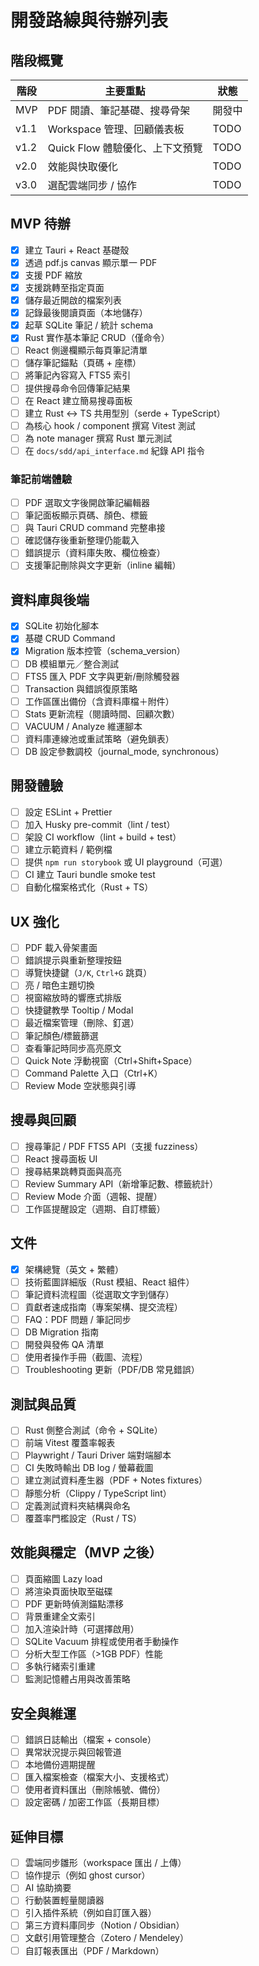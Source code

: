 # 開發路線與待辦列表

## 階段概覽
| 階段 | 主要重點 | 狀態 |
| --- | --- | --- |
| MVP | PDF 閱讀、筆記基礎、搜尋骨架 | 開發中 |
| v1.1 | Workspace 管理、回顧儀表板 | TODO |
| v1.2 | Quick Flow 體驗優化、上下文預覽 | TODO |
| v2.0 | 效能與快取優化 | TODO |
| v3.0 | 選配雲端同步 / 協作 | TODO |

## MVP 待辦
- [x] 建立 Tauri + React 基礎殼
- [x] 透過 pdf.js canvas 顯示單一 PDF
- [x] 支援 PDF 縮放
- [x] 支援跳轉至指定頁面
- [x] 儲存最近開啟的檔案列表
- [x] 記錄最後閱讀頁面（本地儲存）
- [x] 起草 SQLite 筆記 / 統計 schema
- [x] Rust 實作基本筆記 CRUD（僅命令）
- [ ] React 側邊欄顯示每頁筆記清單
- [ ] 儲存筆記錨點（頁碼 + 座標）
- [ ] 將筆記內容寫入 FTS5 索引
- [ ] 提供搜尋命令回傳筆記結果
- [ ] 在 React 建立簡易搜尋面板
- [ ] 建立 Rust ↔ TS 共用型別（serde + TypeScript）
- [ ] 為核心 hook / component 撰寫 Vitest 測試
- [ ] 為 note manager 撰寫 Rust 單元測試
- [ ] 在 `docs/sdd/api_interface.md` 紀錄 API 指令

### 筆記前端體驗
- [ ] PDF 選取文字後開啟筆記編輯器
- [ ] 筆記面板顯示頁碼、顏色、標籤
- [ ] 與 Tauri CRUD command 完整串接
- [ ] 確認儲存後重新整理仍能載入
- [ ] 錯誤提示（資料庫失敗、欄位檢查）
- [ ] 支援筆記刪除與文字更新（inline 編輯）

## 資料庫與後端
- [x] SQLite 初始化腳本
- [x] 基礎 CRUD Command
- [x] Migration 版本控管（schema_version）
- [ ] DB 模組單元／整合測試
- [ ] FTS5 匯入 PDF 文字與更新/刪除觸發器
- [ ] Transaction 與錯誤復原策略
- [ ] 工作區匯出備份（含資料庫檔＋附件）
- [ ] Stats 更新流程（閱讀時間、回顧次數）
- [ ] VACUUM / Analyze 維運腳本
- [ ] 資料庫連線池或重試策略（避免鎖表）
- [ ] DB 設定參數調校（journal_mode, synchronous）

## 開發體驗
- [ ] 設定 ESLint + Prettier
- [ ] 加入 Husky pre-commit（lint / test）
- [ ] 架設 CI workflow（lint + build + test）
- [ ] 建立示範資料 / 範例檔
- [ ] 提供 `npm run storybook` 或 UI playground（可選）
- [ ] CI 建立 Tauri bundle smoke test
- [ ] 自動化檔案格式化（Rust + TS）

## UX 強化
- [ ] PDF 載入骨架畫面
- [ ] 錯誤提示與重新整理按鈕
- [ ] 導覽快捷鍵（`J/K`, `Ctrl+G` 跳頁）
- [ ] 亮 / 暗色主題切換
- [ ] 視窗縮放時的響應式排版
- [ ] 快捷鍵教學 Tooltip / Modal
- [ ] 最近檔案管理（刪除、釘選）
- [ ] 筆記顏色/標籤篩選
- [ ] 查看筆記時同步高亮原文
- [ ] Quick Note 浮動視窗（Ctrl+Shift+Space）
- [ ] Command Palette 入口（Ctrl+K）
- [ ] Review Mode 空狀態與引導

## 搜尋與回顧
- [ ] 搜尋筆記 / PDF FTS5 API（支援 fuzziness）
- [ ] React 搜尋面板 UI
- [ ] 搜尋結果跳轉頁面與高亮
- [ ] Review Summary API（新增筆記數、標籤統計）
- [ ] Review Mode 介面（週報、提醒）
- [ ] 工作區提醒設定（週期、自訂標籤）

## 文件
- [x] 架構總覽（英文 + 繁體）
- [ ] 技術藍圖詳細版（Rust 模組、React 組件）
- [ ] 筆記資料流程圖（從選取文字到儲存）
- [ ] 貢獻者速成指南（專案架構、提交流程）
- [ ] FAQ：PDF 問題 / 筆記同步
- [ ] DB Migration 指南
- [ ] 開發與發佈 QA 清單
- [ ] 使用者操作手冊（截圖、流程）
- [ ] Troubleshooting 更新（PDF/DB 常見錯誤）

## 測試與品質
- [ ] Rust 側整合測試（命令 + SQLite）
- [ ] 前端 Vitest 覆蓋率報表
- [ ] Playwright / Tauri Driver 端對端腳本
- [ ] CI 失敗時輸出 DB log / 螢幕截圖
- [ ] 建立測試資料產生器（PDF + Notes fixtures）
- [ ] 靜態分析（Clippy / TypeScript lint）
- [ ] 定義測試資料夾結構與命名
- [ ] 覆蓋率門檻設定（Rust / TS）

## 效能與穩定（MVP 之後）
- [ ] 頁面縮圖 Lazy load
- [ ] 將渲染頁面快取至磁碟
- [ ] PDF 更新時偵測錨點漂移
- [ ] 背景重建全文索引
- [ ] 加入渲染計時（可選擇啟用）
- [ ] SQLite Vacuum 排程或使用者手動操作
- [ ] 分析大型工作區（>1GB PDF）性能
- [ ] 多執行緒索引重建
- [ ] 監測記憶體占用與改善策略

## 安全與維運
- [ ] 錯誤日誌輸出（檔案 + console）
- [ ] 異常狀況提示與回報管道
- [ ] 本地備份週期提醒
- [ ] 匯入檔案檢查（檔案大小、支援格式）
- [ ] 使用者資料匯出（刪除帳號、備份）
- [ ] 設定密碼 / 加密工作區（長期目標）

## 延伸目標
- [ ] 雲端同步雛形（workspace 匯出 / 上傳）
- [ ] 協作提示（例如 ghost cursor）
- [ ] AI 協助摘要
- [ ] 行動裝置輕量閱讀器
- [ ] 引入插件系統（例如自訂匯入器）
- [ ] 第三方資料庫同步（Notion / Obsidian）
- [ ] 文獻引用管理整合（Zotero / Mendeley）
- [ ] 自訂報表匯出（PDF / Markdown）

